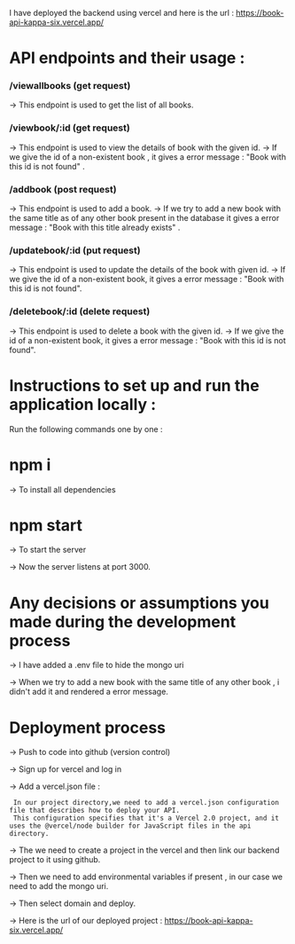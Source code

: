 I have deployed the backend using vercel and here is the url : https://book-api-kappa-six.vercel.app/ 

# API endpoints and their usage :

### /viewallbooks  (get request)
 -> This endpoint is used to get the list of all books.

### /viewbook/:id  (get request)
 -> This endpoint is used to view the details of book with the given id.
 -> If we give the id of a non-existent book , it gives a error message : "Book with this id is not found" .

### /addbook       (post request)
 -> This endpoint is used to add a book.
 -> If we try to add a new book with the same title as of any other book present in the database it gives a error message : "Book with this title already exists" .

### /updatebook/:id     (put request)
 -> This endpoint is used to update the details of the book with given id.
 -> If we give the id of a non-existent book, it gives a error message : "Book with this id is not found".

### /deletebook/:id     (delete request)
 -> This endpoint is used to delete a book with the given id.
 -> If we give the id of a non-existent book, it gives a error message : "Book with this id is not found".



# Instructions to set up and run the application locally :
 Run the following commands one by one :
 
 # npm i
   -> To install all dependencies

 # npm start
   -> To start the server

 -> Now the server listens at port 3000.


# Any decisions or assumptions you made during the development process

 -> I have added a .env file to hide the mongo uri

 -> When we try to add a new book with the same title of any other book , i didn't add it and rendered a error message.


# Deployment process

 -> Push to code into github (version control)

 -> Sign up for vercel and log in 

 ->  Add a vercel.json file :

     In our project directory,we need to add a vercel.json configuration file that describes how to deploy your API.
     This configuration specifies that it's a Vercel 2.0 project, and it uses the @vercel/node builder for JavaScript files in the api directory.
 
 -> The we need to create a project in the vercel and then link our backend project to it using github.

 -> Then we need to add environmental variables if present , in our case we need to add the mongo uri.

 -> Then select domain and deploy.

 -> Here is the url of our deployed project :    https://book-api-kappa-six.vercel.app/  